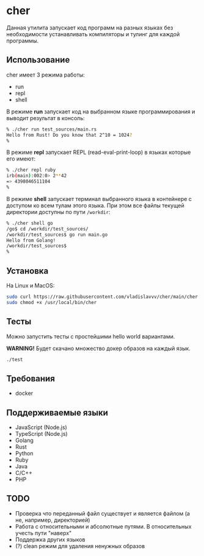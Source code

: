 # cher

Данная утилита запускает код программ на разных языках без необходимости устанавливать компиляторы и тулинг для каждой программы.

## Использование

cher имеет 3 режима работы:
- run
- repl
- shell

В режиме **run** запускает код на выбранном языке программирования и выводит результат в консоль:
```bash
% ./cher run test_sources/main.rs
Hello from Rust! Do you know that 2^10 = 1024?
%
```

В режиме **repl** запускает REPL (read-eval-print-loop) в языках которые его имеют:
```bash
% ./cher repl ruby 
irb(main):002:0> 2**42
=> 4398046511104
% 
```

В режиме **shell** запускает терминал выбранного языка в контейнере с доступом ко всем тулам этого языка. При этом все файлы текущей директории доступны по пути `/workdir`:
```bash
% ./cher shell go
/go$ cd /workdir/test_sources/
/workdir/test_sources$ go run main.go 
Hello from Golang!
/workdir/test_sources$ 
%
```

## Установка

На Linux и MacOS:
```bash
sudo curl https://raw.githubusercontent.com/vladislavvv/cher/main/cher --output /usr/local/bin/cher
sudo chmod +x /usr/local/bin/cher
```

## Тесты

Можно запустить тесты с простейшими hello world вариантами.

**WARNING!** Будет скачано множество докер образов на каждый язык.
```bash
./test
```

## Требования

- docker

## Поддерживаемые языки

- JavaScript (Node.js)
- TypeScript (Node.js)
- Golang
- Rust
- Python
- Ruby
- Java
- C/C++
- PHP

## TODO
- Проверка что переданный файл существует и является файлом (а не, например, директорией)
- Работа с относительными и абсолютные путями. В относительных учесть пути "наверх"
- Поддержка других языков
- (?) сlean режим для удаления ненужных образов
